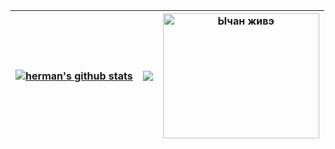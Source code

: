 | <a href="https://github.com/GermanAizek"><img align="center" src="https://github-readme-stats.vercel.app/api?username=GermanAizek&show_icons=true&theme=tokyonight&include_all_commits=true&hide_border=true" alt="herman's github stats" /></a> | <a href="https://github.com/GermanAizek"><img align="center" src="https://github-readme-stats.vercel.app/api/top-langs/?username=GermanAizek&theme=tokyonight&layout=compact&langs_count=10&hide_border=true&hide=HTML,CSS,Objective-C,M4,Perl" /></a> | <a href="http://ii.yakuji.moe/b/res/4612044.html"><img align="center" width="250" height="200" src="http://ii.yakuji.moe/b/src/1512381987695.gif" alt="Ычан живэ" /></a> |
| ------------- | ------------- | ------------- |
